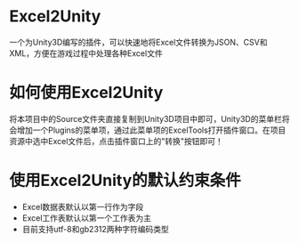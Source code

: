 # Excel2Unity
一个为Unity3D编写的插件，可以快速地将Excel文件转换为JSON、CSV和XML，方便在游戏过程中处理各种Excel文件

# 如何使用Excel2Unity
将本项目中的Source文件夹直接复制到Unity3D项目中即可，Unity3D的菜单栏将会增加一个Plugins的菜单项，通过此菜单项的ExcelTools打开插件窗口。在项目资源中选中Excel文件后，点击插件窗口上的"转换"按钮即可！

# 使用Excel2Unity的默认约束条件
* Excel数据表默认以第一行作为字段
* Excel工作表默认以第一个工作表为主
* 目前支持utf-8和gb2312两种字符编码类型

